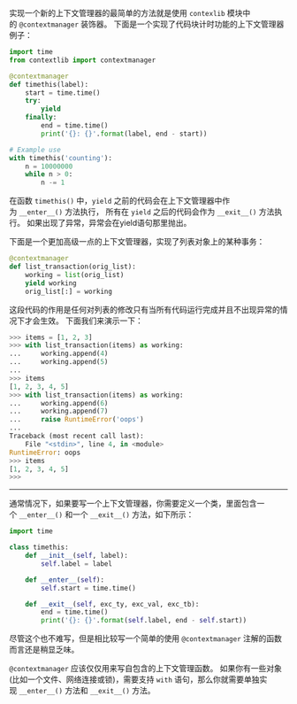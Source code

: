 实现一个新的上下文管理器的最简单的方法就是使用 `contexlib` 模块中的 `@contextmanager` 装饰器。 下面是一个实现了代码块计时功能的上下文管理器例子：

```python
import time
from contextlib import contextmanager

@contextmanager
def timethis(label):
    start = time.time()
    try:
        yield
    finally:
        end = time.time()
        print('{}: {}'.format(label, end - start))

# Example use
with timethis('counting'):
    n = 10000000
    while n > 0:
        n -= 1
```

在函数 `timethis()` 中，`yield` 之前的代码会在上下文管理器中作为 `__enter__()` 方法执行， 所有在 `yield` 之后的代码会作为 `__exit__()` 方法执行。 如果出现了异常，异常会在yield语句那里抛出。

下面是一个更加高级一点的上下文管理器，实现了列表对象上的某种事务：

```python
@contextmanager
def list_transaction(orig_list):
    working = list(orig_list)
    yield working
    orig_list[:] = working
```

这段代码的作用是任何对列表的修改只有当所有代码运行完成并且不出现异常的情况下才会生效。 下面我们来演示一下：

```python
>>> items = [1, 2, 3]
>>> with list_transaction(items) as working:
...     working.append(4)
...     working.append(5)
...
>>> items
[1, 2, 3, 4, 5]
>>> with list_transaction(items) as working:
...     working.append(6)
...     working.append(7)
...     raise RuntimeError('oops')
...
Traceback (most recent call last):
    File "<stdin>", line 4, in <module>
RuntimeError: oops
>>> items
[1, 2, 3, 4, 5]
>>>
```

---

通常情况下，如果要写一个上下文管理器，你需要定义一个类，里面包含一个 `__enter__()` 和一个 `__exit__()` 方法，如下所示：

```python
import time

class timethis:
    def __init__(self, label):
        self.label = label

    def __enter__(self):
        self.start = time.time()

    def __exit__(self, exc_ty, exc_val, exc_tb):
        end = time.time()
        print('{}: {}'.format(self.label, end - self.start))
```

尽管这个也不难写，但是相比较写一个简单的使用 `@contextmanager` 注解的函数而言还是稍显乏味。

`@contextmanager` 应该仅仅用来写自包含的上下文管理函数。 如果你有一些对象(比如一个文件、网络连接或锁)，需要支持 `with` 语句，那么你就需要单独实现 `__enter__()` 方法和 `__exit__()` 方法。